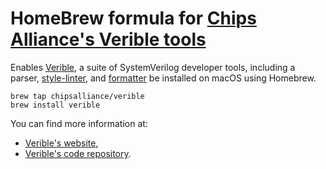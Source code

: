 # HomeBrew formula for [Chips Alliance's Verible tools](https://chipsalliance.github.io/verible/)

Enables [Verible](https://chipsalliance.github.io/verible/), a suite of
SystemVerilog developer tools, including a parser,
[style-linter](https://chipsalliance.github.io/verible/verilog_lint.html), and
[formatter](https://chipsalliance.github.io/verible/verilog_format.html) be installed
on macOS using Homebrew.

```
brew tap chipsalliance/verible
brew install verible
```

You can find more information at:
 - [Verible's website](https://chipsalliance.github.io/verible/),
 - [Verible's code repository](https://github.com/chipsalliance/verible).
